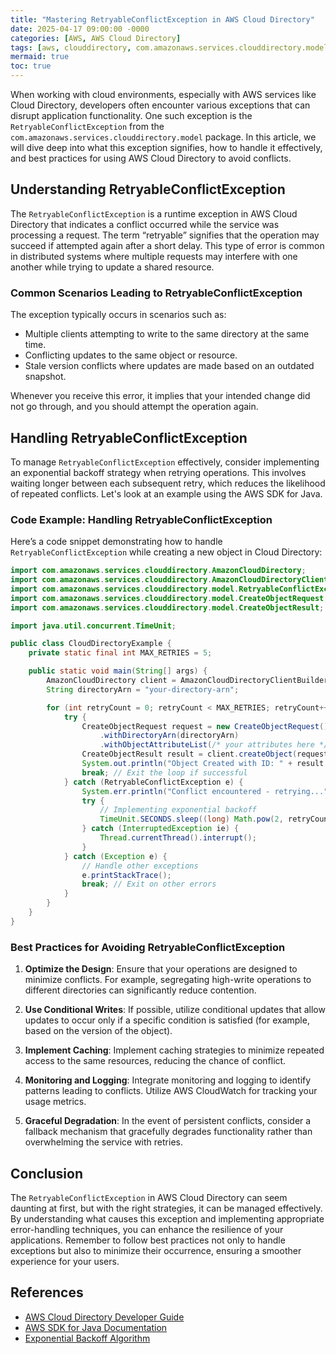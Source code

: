 ```yaml
---
title: "Mastering RetryableConflictException in AWS Cloud Directory"
date: 2025-04-17 09:00:00 -0000
categories: [AWS, AWS Cloud Directory]
tags: [aws, clouddirectory, com.amazonaws.services.clouddirectory.model]
mermaid: true
toc: true
---
```



When working with cloud environments, especially with AWS services like Cloud Directory, developers often encounter various exceptions that can disrupt application functionality. One such exception is the `RetryableConflictException` from the `com.amazonaws.services.clouddirectory.model` package. In this article, we will dive deep into what this exception signifies, how to handle it effectively, and best practices for using AWS Cloud Directory to avoid conflicts.

## Understanding RetryableConflictException

The `RetryableConflictException` is a runtime exception in AWS Cloud Directory that indicates a conflict occurred while the service was processing a request. The term “retryable” signifies that the operation may succeed if attempted again after a short delay. This type of error is common in distributed systems where multiple requests may interfere with one another while trying to update a shared resource.

### Common Scenarios Leading to RetryableConflictException

The exception typically occurs in scenarios such as:

- Multiple clients attempting to write to the same directory at the same time.
- Conflicting updates to the same object or resource.
- Stale version conflicts where updates are made based on an outdated snapshot.

Whenever you receive this error, it implies that your intended change did not go through, and you should attempt the operation again.

## Handling RetryableConflictException

To manage `RetryableConflictException` effectively, consider implementing an exponential backoff strategy when retrying operations. This involves waiting longer between each subsequent retry, which reduces the likelihood of repeated conflicts. Let's look at an example using the AWS SDK for Java.

### Code Example: Handling RetryableConflictException

Here’s a code snippet demonstrating how to handle `RetryableConflictException` while creating a new object in Cloud Directory:

```java
import com.amazonaws.services.clouddirectory.AmazonCloudDirectory;
import com.amazonaws.services.clouddirectory.AmazonCloudDirectoryClientBuilder;
import com.amazonaws.services.clouddirectory.model.RetryableConflictException;
import com.amazonaws.services.clouddirectory.model.CreateObjectRequest;
import com.amazonaws.services.clouddirectory.model.CreateObjectResult;

import java.util.concurrent.TimeUnit;

public class CloudDirectoryExample {
    private static final int MAX_RETRIES = 5;

    public static void main(String[] args) {
        AmazonCloudDirectory client = AmazonCloudDirectoryClientBuilder.defaultClient();
        String directoryArn = "your-directory-arn";

        for (int retryCount = 0; retryCount < MAX_RETRIES; retryCount++) {
            try {
                CreateObjectRequest request = new CreateObjectRequest()
                    .withDirectoryArn(directoryArn)
                    .withObjectAttributeList(/* your attributes here */);
                CreateObjectResult result = client.createObject(request);
                System.out.println("Object Created with ID: " + result.getObjectIdentifier());
                break; // Exit the loop if successful
            } catch (RetryableConflictException e) {
                System.err.println("Conflict encountered - retrying...");
                try {
                    // Implementing exponential backoff
                    TimeUnit.SECONDS.sleep((long) Math.pow(2, retryCount));
                } catch (InterruptedException ie) {
                    Thread.currentThread().interrupt();
                }
            } catch (Exception e) {
                // Handle other exceptions
                e.printStackTrace();
                break; // Exit on other errors
            }
        }
    }
}
```

### Best Practices for Avoiding RetryableConflictException

1. **Optimize the Design**: Ensure that your operations are designed to minimize conflicts. For example, segregating high-write operations to different directories can significantly reduce contention.

2. **Use Conditional Writes**: If possible, utilize conditional updates that allow updates to occur only if a specific condition is satisfied (for example, based on the version of the object).

3. **Implement Caching**: Implement caching strategies to minimize repeated access to the same resources, reducing the chance of conflict.

4. **Monitoring and Logging**: Integrate monitoring and logging to identify patterns leading to conflicts. Utilize AWS CloudWatch for tracking your usage metrics.

5. **Graceful Degradation**: In the event of persistent conflicts, consider a fallback mechanism that gracefully degrades functionality rather than overwhelming the service with retries.

## Conclusion

The `RetryableConflictException` in AWS Cloud Directory can seem daunting at first, but with the right strategies, it can be managed effectively. By understanding what causes this exception and implementing appropriate error-handling techniques, you can enhance the resilience of your applications. Remember to follow best practices not only to handle exceptions but also to minimize their occurrence, ensuring a smoother experience for your users.

## References
- [AWS Cloud Directory Developer Guide](https://docs.aws.amazon.com/directoryservice/latest/admin-guide/directory_migration.html)
- [AWS SDK for Java Documentation](https://docs.aws.amazon.com/sdk-for-java/latest/developer-guide/home.html)
- [Exponential Backoff Algorithm](https://aws.amazon.com/blogs/aws/implementing-exponential-backoff/)